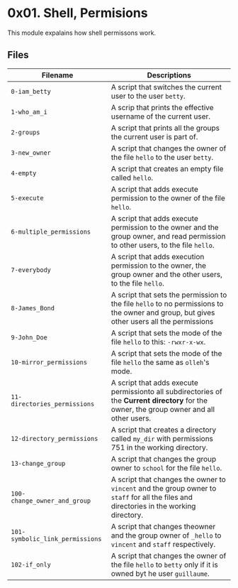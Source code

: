 # 0x01. Shell, Permisions

This module expalains how shell permissons work.


## Files

| Filename | Descriptions |
| ---------------------| ---------------------------------|
| `0-iam_betty` | A script that switches the current user to the user `betty`. |
| `1-who_am_i` | A scrip that prints the effective username of the current user. |
| `2-groups` | A script that prints all the groups the current user is part of. |
| `3-new_owner` | A script that changes the owner of the file `hello` to the user `betty`. |
| `4-empty` | A script that creates an empty file called `hello`. |
| `5-execute` | A script that adds execute permission to the owner of the file `hello`.|
| `6-multiple_permissions` | A script that adds execute permission to the owner and the group owner, and read permission to other users, to the file `hello`.|
| `7-everybody` | A script that adds execution permission to the owner, the group owner and the other users, to the file `hello`. |
| `8-James_Bond` | A script that sets the permission to the file `hello` to no permissions to the owner and group, but gives other users all the permissions |
| `9-John_Doe` | A script that sets the mode of the file `hello` to this: `-rwxr-x-wx`. |
| `10-mirror_permissions` | A script that sets the mode of the file `hello` the same as `olleh`'s mode. |
| `11-directories_permissions` | A script that adds execute permissionto all subdirectories of the **Current directory** for the owner, the group owner and all other users. |
| `12-directory_permissions` | A script that creates a directory called `my_dir` with permissions 751 in the working directory. |
| `13-change_group` | A script that changes the group owner to `school` for the file `hello`. |
| `100-change_owner_and_group` | A script that changes the owner to `vincent` and the group owner to `staff` for all the files and directories in the working directory. |
| `101-symbolic_link_permissions` | A script that changes theowner and the group owner of `_hello` to `vincent` and `staff` respectively. |
| `102-if_only` | A script that changes the owner of the file `hello` to `betty` only if it is owned byt he user `guillaume`. |

